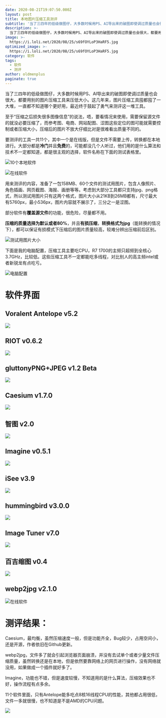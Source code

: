 ```yaml
---
date: 2020-08-21T19:07:50.000Z
layout: post
title: 本地图片压缩工具测评
subtitle: '当了三四年的低级做图仔，大多数时候用PS、AI导出来的破图即使调过质量也会很大，都要用别的图片压缩工具来压低大小。这几年来，图片压缩工具囤都囤了一大堆，一直都不知道哪个更好用，最近终于鼓起了勇气来测评这一堆工具'
description: >-
  当了三四年的低级做图仔，大多数时候用PS、AI导出来的破图即使调过质量也会很大，都要用别的图片压缩工具来压低大小。这几年来，图片压缩工具囤都囤了一大堆，一直都不知道哪个更好用，最近终于鼓起了勇气来测评这一堆工具
image: >-
  https://i.loli.net/2020/08/25/s69fOYLoP3HaRF5.jpg
optimized_image: >-
  https://i.loli.net/2020/08/25/s69fOYLoP3HaRF5.jpg
category: 软件
tags:
  - 软件
  - 测评
author: oldmenplus
paginate: true
---
```


当了三四年的低级做图仔，大多数时候用PS、AI导出来的破图即使调过质量也会很大，都要用别的图片压缩工具来压低大小。这几年来，图片压缩工具囤都囤了一大堆，一直都不知道哪个更好用，最近终于鼓起了勇气来测评这一堆工具。

至于“压缩之后损失很多图像信息”的说法，唔，要看情况来使用，需要保留源文件的就没必要压缩了，而参考图、电商、网站配图、涩图这些定位的图可能就需要控制或者压缩大小，压缩后的图片不放大仔细比对是很难看出质量不同的。

要测评的工具一共11个，其中一个是在线版，但是文件不需要上传，转换都在本地进行。大部分都是**冷门**并且**免费**的，可能都没几个人听过，他们用的是什么算法和技术不一定都知道，都是很主观的选择，软件名称在下面的测试表格里。

![10个本地软件](https://i.loli.net/2020/08/25/qi43SOb6QYBITLE.jpg)

![在线软件](https://i.loli.net/2020/08/25/DhGKkpYXJevC2mL.jpg)

用来测评的内容，准备了一包158MB、60个文件的测试用图片，包含人像照片、角色插画、网页截图、海报、画册等等。考虑到大部分工具都只支持jpg、png格式，所以测试用图片只有这两个格式，图片大小从21KB到26MB都有，尺寸最大有5760px，最小536px，图片内容就不展示了，三分之一是涩图。

部分软件有**覆盖源文件**的功能，很危险，尽量都不用。

**压缩的质量选择为默认或者80%**，并且**有损压缩**，**转换格式为jpg**（能转换的情况下），都可以保证有损模式下压缩后的图片质量较高，较难分辨出压缩前后区别。

![测试用图片大小](https://i.loli.net/2020/08/25/1KhnDwpe9BAaWi7.jpg)

下面是我的电脑配置，压缩工具主要吃CPU，R7 1700的主频只超频到全核心3.7GHz，比较低。这些压缩工具不一定都能吃多线程，对比别人的高主频intel或者新锐龙有点吃亏。

![电脑配置](https://i.loli.net/2020/08/25/CBLO2b4TpyjghRD.jpg)

# 软件界面

## Voralent Antelope v5.2

![](https://i.loli.net/2020/08/25/7jPB65X1qIiLafK.jpg)

## RIOT v0.6.2

![](https://i.loli.net/2020/08/25/ThyfjbYc4z1gJN7.jpg)

## gluttonyPNG+JPEG v1.2 Beta

![](https://i.loli.net/2020/08/25/PyCYVXrBfQJmR7L.jpg)

## Caesium v1.7.0

![](https://i.loli.net/2020/08/25/hfSAxRcXdQ6tmjH.jpg)

## 智图 v2.0

![](https://i.loli.net/2020/08/25/BNFansmGuLZpVK7.jpg)

## Imagine v0.5.1

![](https://i.loli.net/2020/08/25/FCeIPN8n46MRgOY.jpg)

## iSee v3.9

![](https://i.loli.net/2020/08/25/i7sWf1xTnuUbNQ9.jpg)

## hummingbird v3.0.0

![](https://i.loli.net/2020/08/25/DeZadqFMz17UhPV.jpg)

## Image Tuner v7.0

![](https://i.loli.net/2020/08/25/yjbiaqVg3CrcExm.jpg)

## 百吉缩图 v0.4

![](https://i.loli.net/2020/08/25/IF6eswiyVZmTcRp.jpg)

## webp2jpg v2.1.0

![在线软件](https://i.loli.net/2020/08/25/DhGKkpYXJevC2mL.jpg)

# 测评结果：

Caesium，最均衡，虽然压缩速度一般，但是功能齐全，Bug较少，占用空间小，还是开源，作者依旧在Github更新。

webp2jpg，文件多了就会引起浏览器页面崩溃，并没有去试单个或者少量文件压缩质量，虽然转换还是在本地，但是依然要靠网络上的网页进行操作，没有网络就没用，如果做成一个插件就好多了。

Imagine，功能也不错，但是速度较慢，不知道用的是什么算法，压缩效果也不好，操作流程有点多余。

11个软件里面，只有Antelope能多吃点8核16线程CPU的性能，其他都占用很低，文件一多就很慢，也不知道是不是AMD的CPU问题。

![](https://i.loli.net/2020/08/25/L8HvVfsAKMToz6p.jpg)